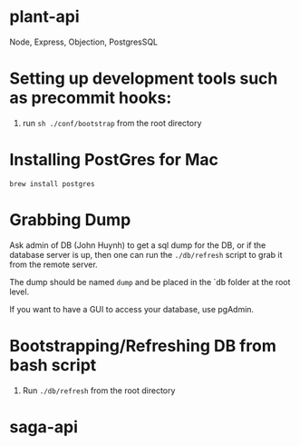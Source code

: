# plant-api
Node, Express, Objection, PostgresSQL

# Setting up development tools such as precommit hooks:
1. run `sh ./conf/bootstrap` from the root directory

# Installing PostGres for Mac
`brew install postgres`

# Grabbing Dump

Ask admin of DB (John Huynh) to get a sql dump for the DB, or if the database server is up, then one can run the `./db/refresh` script to grab it from the remote server.

The dump should be named `dump` and be placed in the `db folder at the root level.

If you want to have a GUI to access your database, use pgAdmin.

# Bootstrapping/Refreshing DB from bash script

1. Run `./db/refresh` from the root directory

# saga-api
